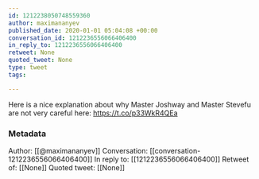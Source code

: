 ```yaml
---
id: 1212238050748559360
author: maximananyev
published_date: 2020-01-01 05:04:08 +00:00
conversation_id: 1212236556066406400
in_reply_to: 1212236556066406400
retweet: None
quoted_tweet: None
type: tweet
tags:

---
```


Here is a nice explanation about why Master Joshway and Master Stevefu are not very careful here: https://t.co/p33WkR4QEa

### Metadata

Author: [[@maximananyev]]
Conversation: [[conversation-1212236556066406400]]
In reply to: [[1212236556066406400]]
Retweet of: [[None]]
Quoted tweet: [[None]]
